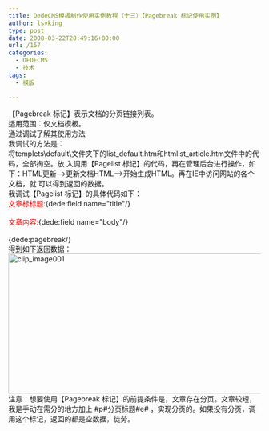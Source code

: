```yaml
---
title: DedeCMS模板制作使用实例教程（十三）【Pagebreak 标记使用实例】
author: lsvking
type: post
date: 2008-03-22T20:49:16+00:00
url: /157
categories:
  - DEDECMS
  - 技术
tags:
  - 模版

---
```

【Pagebreak 标记】表示文档的分页链接列表。   
适用范围：仅文档模板。   
通过调试了解其使用方法   
我调试的方法是：   
将templets\default\文件夹下的list\_default.htm和htmlist\_article.htm文件中的代码，全部掏空。放 入调用【Pagelist 标记】的代码，再在管理后台进行操作，如下：HTML更新&#8211;>更新文档HTML&#8211;>开始生成HTML。再在IE中访问网站的各个文档，就 可以得到返回的数据。   
我调试【Pagelist 标记】的具体代码如下：   
<font color="red">文章标标题:</font>{dede:field name="title"/}<br />   
<font color="red">文章内容:</font>{dede:field name="body"/}<br />   
{dede:pagebreak/}   
得到如下返回数据：   
[<img style="border-right: 0px; border-top: 0px; border-left: 0px; border-bottom: 0px" height="280" alt="clip_image001" src="http://lsvking.github.io/wp-content/uploads/2008/03/windowslivewriterdedecmspagebreak-12408clip-image001-thumb.gif" width="604" border="0" />][1]   
注意：想要使用【Pagebreak 标记】的前提条件是，文章存在分页。文章较短，我是手动在需分的地方加上 #p#分页标题#e# ，实现分页的。如果没有分页，调用这个标记，返回的都是空数据，徒劳。

 [1]: http://lsvking.github.io/wp-content/uploads/2008/03/windowslivewriterdedecmspagebreak-12408clip-image001-2.gif